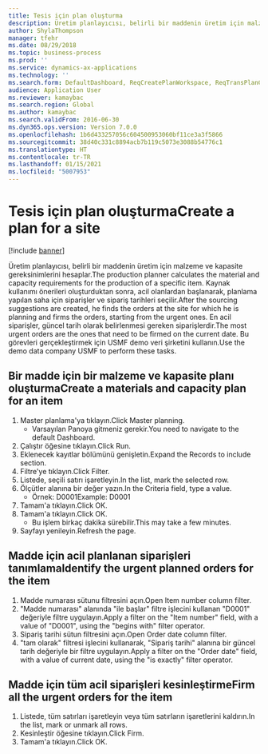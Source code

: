 ```yaml
---
title: Tesis için plan oluşturma
description: Üretim planlayıcısı, belirli bir maddenin üretim için malzeme ve kapasite gereksinimlerini hesaplar.
author: ShylaThompson
manager: tfehr
ms.date: 08/29/2018
ms.topic: business-process
ms.prod: ''
ms.service: dynamics-ax-applications
ms.technology: ''
ms.search.form: DefaultDashboard, ReqCreatePlanWorkspace, ReqTransPlanCard, ReqTransPOUrgentFormPart, SysQueryForm
audience: Application User
ms.reviewer: kamaybac
ms.search.region: Global
ms.author: kamaybac
ms.search.validFrom: 2016-06-30
ms.dyn365.ops.version: Version 7.0.0
ms.openlocfilehash: 1b6d433257056c604500953060bf11ce3a3f5866
ms.sourcegitcommit: 38d40c331c8894acb7b119c5073e3088b54776c1
ms.translationtype: HT
ms.contentlocale: tr-TR
ms.lasthandoff: 01/15/2021
ms.locfileid: "5007953"
---
```

# <a name="create-a-plan-for-a-site"></a><span data-ttu-id="ce7c4-103">Tesis için plan oluşturma</span><span class="sxs-lookup"><span data-stu-id="ce7c4-103">Create a plan for a site</span></span>

[!include [banner](../../includes/banner.md)]

<span data-ttu-id="ce7c4-104">Üretim planlayıcısı, belirli bir maddenin üretim için malzeme ve kapasite gereksinimlerini hesaplar.</span><span class="sxs-lookup"><span data-stu-id="ce7c4-104">The production planner calculates the material and capacity requirements for the production of a specific item.</span></span> <span data-ttu-id="ce7c4-105">Kaynak kullanımı önerileri oluşturduktan sonra, acil olanlardan başlanarak, planlama yapılan saha için siparişler ve sipariş tarihleri seçilir.</span><span class="sxs-lookup"><span data-stu-id="ce7c4-105">After the sourcing suggestions are created, he finds the orders at the site for which he is planning and firms the orders, starting from the urgent ones.</span></span> <span data-ttu-id="ce7c4-106">En acil siparişler, güncel tarih olarak belirlenmesi gereken siparişlerdir.</span><span class="sxs-lookup"><span data-stu-id="ce7c4-106">The most urgent orders are the ones that need to be firmed on the current date.</span></span> <span data-ttu-id="ce7c4-107">Bu görevleri gerçekleştirmek için USMF demo veri şirketini kullanın.</span><span class="sxs-lookup"><span data-stu-id="ce7c4-107">Use the demo data company USMF to perform these tasks.</span></span>


## <a name="create-a-materials-and-capacity-plan-for-an-item"></a><span data-ttu-id="ce7c4-108">Bir madde için bir malzeme ve kapasite planı oluşturma</span><span class="sxs-lookup"><span data-stu-id="ce7c4-108">Create a materials and capacity plan for an item</span></span>
1. <span data-ttu-id="ce7c4-109">Master planlama'ya tıklayın.</span><span class="sxs-lookup"><span data-stu-id="ce7c4-109">Click Master planning.</span></span>
    * <span data-ttu-id="ce7c4-110">Varsayılan Panoya gitmeniz gerekir.</span><span class="sxs-lookup"><span data-stu-id="ce7c4-110">You need to navigate to the default Dashboard.</span></span>  
2. <span data-ttu-id="ce7c4-111">Çalıştır öğesine tıklayın.</span><span class="sxs-lookup"><span data-stu-id="ce7c4-111">Click Run.</span></span>
3. <span data-ttu-id="ce7c4-112">Eklenecek kayıtlar bölümünü genişletin.</span><span class="sxs-lookup"><span data-stu-id="ce7c4-112">Expand the Records to include section.</span></span>
4. <span data-ttu-id="ce7c4-113">Filtre'ye tıklayın.</span><span class="sxs-lookup"><span data-stu-id="ce7c4-113">Click Filter.</span></span>
5. <span data-ttu-id="ce7c4-114">Listede, seçili satırı işaretleyin.</span><span class="sxs-lookup"><span data-stu-id="ce7c4-114">In the list, mark the selected row.</span></span>
6. <span data-ttu-id="ce7c4-115">Ölçütler alanına bir değer yazın.</span><span class="sxs-lookup"><span data-stu-id="ce7c4-115">In the Criteria field, type a value.</span></span>
    * <span data-ttu-id="ce7c4-116">Örnek: D0001</span><span class="sxs-lookup"><span data-stu-id="ce7c4-116">Example: D0001</span></span>  
7. <span data-ttu-id="ce7c4-117">Tamam'a tıklayın.</span><span class="sxs-lookup"><span data-stu-id="ce7c4-117">Click OK.</span></span>
8. <span data-ttu-id="ce7c4-118">Tamam'a tıklayın.</span><span class="sxs-lookup"><span data-stu-id="ce7c4-118">Click OK.</span></span>
    * <span data-ttu-id="ce7c4-119">Bu işlem birkaç dakika sürebilir.</span><span class="sxs-lookup"><span data-stu-id="ce7c4-119">This may take a few minutes.</span></span>  
9. <span data-ttu-id="ce7c4-120">Sayfayı yenileyin.</span><span class="sxs-lookup"><span data-stu-id="ce7c4-120">Refresh the page.</span></span>

## <a name="identify-the-urgent-planned-orders-for-the-item"></a><span data-ttu-id="ce7c4-121">Madde için acil planlanan siparişleri tanımlama</span><span class="sxs-lookup"><span data-stu-id="ce7c4-121">Identify the urgent planned orders for the item</span></span>
1. <span data-ttu-id="ce7c4-122">Madde numarası sütunu filtresini açın.</span><span class="sxs-lookup"><span data-stu-id="ce7c4-122">Open Item number column filter.</span></span>
2. <span data-ttu-id="ce7c4-123">"Madde numarası" alanında "ile başlar" filtre işlecini kullanan "D0001" değeriyle filtre uygulayın.</span><span class="sxs-lookup"><span data-stu-id="ce7c4-123">Apply a filter on the "Item number" field, with a value of "D0001", using the "begins with" filter operator.</span></span>
3. <span data-ttu-id="ce7c4-124">Sipariş tarihi sütun filtresini açın.</span><span class="sxs-lookup"><span data-stu-id="ce7c4-124">Open Order date column filter.</span></span>
4. <span data-ttu-id="ce7c4-125">"tam olarak" filtresi işlecini kullanarak, "Sipariş tarihi" alanına bir güncel tarih değeriyle bir filtre uygulayın.</span><span class="sxs-lookup"><span data-stu-id="ce7c4-125">Apply a filter on the "Order date" field, with a value of current date, using the "is exactly" filter operator.</span></span>

## <a name="firm-all-the-urgent-orders-for-the-item"></a><span data-ttu-id="ce7c4-126">Madde için tüm acil siparişleri kesinleştirme</span><span class="sxs-lookup"><span data-stu-id="ce7c4-126">Firm all the urgent orders for the item</span></span>
1. <span data-ttu-id="ce7c4-127">Listede, tüm satırları işaretleyin veya tüm satırların işaretlerini kaldırın.</span><span class="sxs-lookup"><span data-stu-id="ce7c4-127">In the list, mark or unmark all rows.</span></span>
2. <span data-ttu-id="ce7c4-128">Kesinleştir öğesine tıklayın.</span><span class="sxs-lookup"><span data-stu-id="ce7c4-128">Click Firm.</span></span>
3. <span data-ttu-id="ce7c4-129">Tamam'a tıklayın.</span><span class="sxs-lookup"><span data-stu-id="ce7c4-129">Click OK.</span></span>

